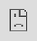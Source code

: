 
# Magic Cloud, beyond CRUD and Low-Code

Magic is actually a lot more than just Low-Code and CRUD. In fact, the application generator is only _one_ aspect
of the system. Magic has 16 additional aspects, such as the ability to query your database using the integrated
SQL manager. Magic also contains an audit logging modules that automatically logs unhandled exceptions for you, and
everything else that might be of interest to you as you create your own apps. It contains a task scheduler, 
allowing you to create, persist, and schedule dynamically declared tasks based upon your own code, etc, etc,
etc. Watch the video below for a walkthrough of these features.

<div class="video">
<iframe width="560" height="315" style="position:absolute; top:0; left:0; width:100%; height:100%;" src="https://www.youtube.com/embed/22mqs2oYbQ8" frameborder="0" allow="accelerometer; autoplay; encrypted-media; gyroscope; picture-in-picture" allowfullscreen></iframe>
</div>

This arguably turns Magic into a complete and fully fledged _"Cloud IDE"_, to some extent replacing Visual Studio,
and your 3rd party cloud vendor's features, with your own locally hosted version of the same thing. In addition it
contains a micro service runtime environment, allowing you to create cryptographically signed HTTP REST invocations,
containing Hyperlambda code, securely executing this code over an inheritingly insecure connection such as the World
Wide Web. The closest you can find resembling this is AWS' cryptographically signed HTTP invocations, but they're quite
frankly a shallow comparison to Magic's cryptographically signed invocations abilities.
So before you dismiss Magic as a simple CRUD generator, realise this is only _one_ of its 13 aspects, serving all
possible needs your own custom applications might have.

## Aspects

* A fully fledged web based IDE (Integrated Development Environment)
* A complete JWT based authentication and authorisation module
* An integrated SQL management studio
* Application generator allowing you to create both backends and frontends automatically
* Endpoints module allowing you to play around with endpoints, similarly to how Postman works
* File management system allowing you to dynamically manage your server's files
* Evaluator allowing you to execute arbitrary Hyperlambda code
* A bash/terminal component allowing you to execute bash commands towards your backend
* Task scheduler and persister, allowing you to schedule tasks and persist tasks into your database
* Cryptographically secured lambda HTTP invocations, using public key cryptography to sign payloads, being Hyperlambda by themselves
* Registration module, allowing you to have users sign up as registered users in your database
* Diagnostics module providing diagnostics about the system's health
* Logging module, giving you easy access to read your server's logs
* Web sockets administration module allowing you to see meta information about currently connected clients, etc
* Configuration module, allowing you to edit your app's configuration through your browser
* An integrated Bazar component, basically an _"AppStore"_ for your server, through which you can obtain micro services for your backend
* Etc, etc, etc

If you have suggestions for additional modules, you can provide these as feature requests at
the [GitHub project website](https://github.com/polterguy/magic). However, the purpose of the
system is to solve repetetive tasks developers are facing as they start out new projects,
by providing automation modules implementing these as automagically as possible.
